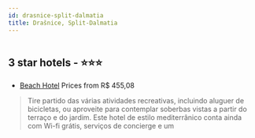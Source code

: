 ```yaml
---
id: drasnice-split-dalmatia
title: Drašnice, Split-Dalmatia
---
```


<center><img src="https://i.travelapi.com/hotels/7000000/6340000/6330600/6330503/80b3be1b_z.jpg" alt="" /></center>


##  3 star hotels - ⭐️⭐️⭐️

-    [Beach Hotel](https://us.hurb.com/hotels/drasnice/beach-hotel-HT-EJXP?cmp=18055) Prices from R$ 455,08
   > Tire partido das várias atividades recreativas, incluindo aluguer de bicicletas, ou aproveite para contemplar soberbas vistas a partir do terraço e do jardim. Este hotel de estilo mediterrânico conta ainda com Wi-fi grátis, serviços de concierge e um
